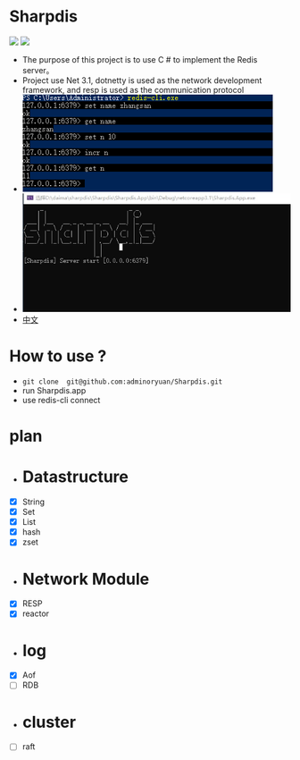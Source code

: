 # Sharpdis
![](https://img.shields.io/badge/mit-Passing-green)
![](https://img.shields.io/badge/c%23-9.0-green)
- The purpose of this project is to use C # to implement the Redis server。
- Project use Net 3.1, dotnetty is used as the network development framework, and resp is used as the communication protocol
- ![img](https://github.com/adminoryuan/img/blob/master/a.png)
- ![效果图](https://github.com/adminoryuan/img/blob/master/server.png) 
- [中文](https://github.com/adminoryuan/Sharpdis/blob/master/README_CH.md)
 # How to use ? 
- ``` git clone  git@github.com:adminoryuan/Sharpdis.git ```
- run Sharpdis.app 
- use redis-cli connect

# plan
 - # Datastructure
 - [x] String
 - [x] Set
 - [x] List
 - [x] hash
 - [x] zset
 - # Network Module
 - [x] RESP 
 - [x] reactor
 - # log
 - [x] Aof
 - [ ] RDB
- # cluster
-  [ ] raft 

